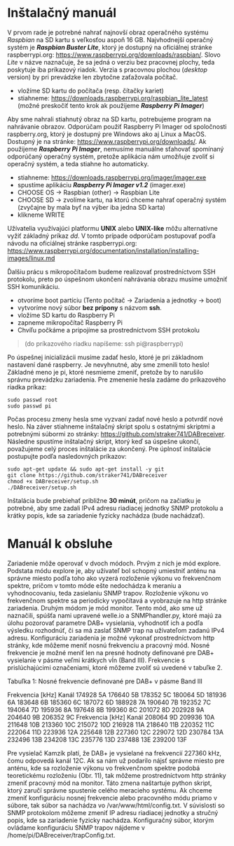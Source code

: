 # Inštalačný manuál
V prvom rade je potrebné nahrať najnovší obraz operačného systému *Raspbian* na SD kartu s veľkosťou aspoň 16 GB. Najvhodnejší operačný systém je ***Raspbian Buster Lite***, ktorý je dostupný na oficiálnej stránke raspberrypi.org: https://www.raspberrypi.org/downloads/raspbian/. Slovo *Lite* v názve naznačuje, že sa jedná o verziu bez pracovnej plochy, teda poskytuje iba príkazový riadok. Verzia s pracovnou plochou (*desktop* version) by pri prevádzke len zbytočne zaťažovala počítač.
* vložíme SD kartu do počítača (resp. čítačky kariet)
* stiahneme: https://downloads.raspberrypi.org/raspbian_lite_latest
(možné preskočiť tento krok ak použijeme ***Raspberry Pi Imager***)

Aby sme nahrali stiahnutý obraz na SD kartu, potrebujeme program na nahrávanie obrazov. Odporúčam použiť Raspberry Pi Imager od spoločnosti raspberry.org, ktorý je dostupný pre Windows ako aj Linux a MacOS. Dostupný je na stránke: https://www.raspberrypi.org/downloads/. Ak použijeme ***Raspberry Pi Imager***, nemusíme manuálne sťahovať spomínaný odporúčaný operačný systém, pretože aplikácia nám umožňuje zvoliť si operačný systém, a teda stiahne ho automaticky.
* stiahneme: https://downloads.raspberrypi.org/imager/imager.exe 
* spustíme aplikáciu ***Raspberry Pi Imager v1.2*** (imager.exe)
* CHOOSE OS → Raspbian (other) → Raspbian Lite
* CHOOSE SD → zvolíme kartu, na ktorú chceme nahrať operačný systém (zvyčajne by mala byť na výber iba jedna SD karta)
* klikneme WRITE

Užívatelia využívajúci platformu **UNIX** alebo **UNIX-like** môžu alternatívne vyžiť základný príkaz *dd*. V tomto prípade odporúčam postupovať podľa návodu na oficiálnej stránke raspberrypi.org: https://www.raspberrypi.org/documentation/installation/installing-images/linux.md 

Ďalšiu prácu s mikropočítačom budeme realizovať prostredníctvom SSH protokolu, preto po úspešnom ukončení nahrávania obrazu musíme umožniť SSH komunikáciu. 
* otvoríme boot partíciu (Tento počítač → Zariadenia a jednotky → boot)
* vytvoríme nový súbor **bez prípony** s názvom **ssh**.
* vložíme SD kartu do Raspberry Pi
* zapneme mikropočítač Raspberry Pi
* Chvíľu počkáme a pripojíme sa prostredníctvom SSH protokolu
> (do príkazového riadku napíšeme: ssh pi@raspberrypi)

Po úspešnej inicializácii musíme zadať heslo, ktoré je pri základnom nastavení dané raspberry. Je nevyhnutné, aby sme zmenili toto heslo! Základné meno je pi, ktoré nesmieme zmeniť, pretože by to narušilo správnu prevádzku zariadenia. Pre zmenenie hesla zadáme do príkazového riadka príkaz:
```
sudo passwd root
sudo passwd pi
```
Počas procesu zmeny hesla sme vyzvaní zadať nové heslo a potvrdiť nové heslo.
Na záver stiahneme inštalačný skript spolu s ostatnými skriptmi a potrebnými súbormi zo stránky: https://github.com/straker741/DABreceiver. Následne spustíme inštalačný skript, ktorý keď sa úspešne ukončí, považujeme celý proces inštalácie za ukončený. Pre úplnosť inštalácie postupujte podľa nasledovných príkazov:
```
sudo apt-get update && sudo apt-get install -y git
git clone https://github.com/straker741/DABreceiver
chmod +x DABreceiver/setup.sh
./DABreceiver/setup.sh
```
Inštalácia bude prebiehať približne **30 minút**, pričom na začiatku je potrebné, aby sme zadali IPv4 adresu riadiacej jednotky SNMP protokolu a krátky popis, kde sa zariadenie fyzicky nachádza (bude nachádzať).



# Manuál k obsluhe
Zariadenie môže operovať v dvoch módoch. Prvým z nich je mód explore. Podstata módu explore je, aby užívateľ bol schopný umiestniť anténu na správne miesto podľa toho ako vyzerá rozloženie výkonu vo frekvenčnom spektre, pričom v tomto móde ešte nedochádza k meraniu a vyhodnocovaniu, teda zasielaniu SNMP trapov. Rozloženie výkonu vo frekvenčnom spektre sa periodicky vypočítavá a vyobrazuje na http stránke zariadenia. Druhým módom je mód monitor. Tento mód, ako sme už naznačili, spúšťa nami upravené welle.io a SNMPhandler.py, ktoré majú za úlohu pozorovať parametre DAB+ vysielania, vyhodnotiť ich a podľa výsledku rozhodnúť, či sa má zaslať SNMP trap na užívateľom zadanú IPv4 adresu.
Konfiguráciu zariadenia je možné vykonať prostredníctvom http stránky, kde môžeme meniť nosnú frekvenciu a pracovný mód. Nosné frekvencie je možné meniť len na presné hodnoty definované pre DAB+ vysielanie v pásme veľmi krátkych vĺn (Band III). Frekvencie s prislúchajúcimi označeniami, ktoré môžeme zvoliť sú uvedené v tabuľke 2.

Tabuľka 1: Nosné frekvencie definované pre DAB+ v pásme Band III

Frekvencia [kHz]	Kanál
174928	5A
176640	5B
178352	5C
180064	5D
181936	6A
183648	6B
185360	6C
187072	6D
188928	7A
190640	7B
192352	7C
194064	7D
195936	8A
197648	8B
199360	8C
201072	8D
202928	9A
204640	9B
206352	9C
Frekvencia [kHz]	Kanál
208064	9D
209936	10A
211648	10B
213360	10C
215072	10D
216928	11A
218640	11B
220352	11C
222064	11D
223936	12A
225648	12B
227360	12C
229072	12D
230784	13A
232496	13B
234208	13C
235776	13D
237488	13E
239200	13F
 
Pre vysielač Kamzík platí, že DAB+ je vysielané na frekvencií 227360 kHz, čomu odpovedá kanál 12C.
Ak sa nám už podarilo nájsť správne miesto pre anténu, kde sa rozloženie výkonu vo frekvenčnom spektre podobá teoretickému rozloženiu (Obr. 11), tak môžeme prostredníctvom http stránky zmeniť pracovný mód na monitor. Táto zmena naštartuje python skript, ktorý zaručí správne spustenie celého meracieho systému.
Ak chceme zmeniť konfiguráciu nosnej frekvencie alebo pracovného módu priamo v súbore, tak súbor sa nachádza vo /var/www/html/config.txt. 
V súvislosti so SNMP protokolom môžeme zmeniť IP adresu riadiacej jednotky a stručný popis, kde sa zariadenie fyzicky nachádza. Konfiguračný súbor, ktorým ovládame konfiguráciu SNMP trapov nájdeme v /home/pi/DABreceiver/trapConfig.txt.
